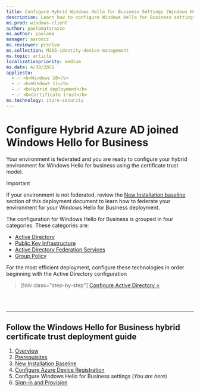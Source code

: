 ```yaml
---
title: Configure Hybrid Windows Hello for Business Settings (Windows Hello for Business)
description: Learn how to configure Windows Hello for Business settings in hybrid certificate trust deployment.
ms.prod: windows-client
author: paolomatarazzo
ms.author: paoloma
manager: aaroncz
ms.reviewer: prsriva
ms.collection: M365-identity-device-management
ms.topic: article
localizationpriority: medium
ms.date: 4/30/2021
appliesto: 
  - ✅ <b>Windows 10</b>
  - ✅ <b>Windows 11</b>
  - ✅ <b>Hybrid deployment</b>
  - ✅ <b>Certificate trust</b>
ms.technology: itpro-security
---
```

# Configure Hybrid Azure AD joined Windows Hello for Business

Your environment is federated and you are ready to configure your hybrid environment for Windows Hello for business using the certificate trust model.  
> [!IMPORTANT]
> If your environment is not federated, review the [New Installation baseline](hello-hybrid-cert-new-install.md) section of this deployment document to learn how to federate your environment for your Windows Hello for Business deployment.  

The configuration for Windows Hello for Business is grouped in four categories.  These categories are: 

- [Active Directory](hello-hybrid-cert-whfb-settings-ad.md)
- [Public Key Infrastructure](hello-hybrid-cert-whfb-settings-pki.md)
- [Active Directory Federation Services](hello-hybrid-cert-whfb-settings-adfs.md)
- [Group Policy](hello-hybrid-cert-whfb-settings-policy.md)

For the most efficient deployment, configure these technologies in order beginning with the Active Directory configuration

> [!div class="step-by-step"]
> [Configure Active Directory >](hello-hybrid-cert-whfb-settings-ad.md)

<br><br>

<hr>

## Follow the Windows Hello for Business hybrid certificate trust deployment guide
1. [Overview](hello-hybrid-cert-trust.md)
2. [Prerequisites](hello-hybrid-cert-trust-prereqs.md)
3. [New Installation Baseline](hello-hybrid-cert-new-install.md)
4. [Configure Azure Device Registration](hello-hybrid-cert-trust-devreg.md)
5. Configure Windows Hello for Business settings (*You are here*)
6. [Sign-in and Provision](hello-hybrid-cert-whfb-provision.md)
